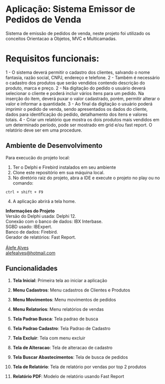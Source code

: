# Aplicação: Sistema Emissor de Pedidos de Venda

Sistema de emissão de pedidos de venda, neste projeto foi utilizado os conceitos Orientacao a Objetos, MVC e Multicamadas.

# Requisitos funcionais:

  1 - O sistema deverá permitir o cadastro dos clientes, salvando o nome fantasia, razão social, CNPJ, endereço e telefone.
  2 - Também é necessário o cadastro dos produtos que serão vendidos contendo descrição do produto, marca e preço.
  2 - Na digitação do pedido o usuário deverá selecionar o cliente e poderá incluir vários itens para um pedido. Na inserção do item,
  deverá puxar o valor cadastrado, porém, permitir alterar o valor e informar a quantidade.
  3 - Ao final da digitação o usuário poderá imprimir o pedido de venda, sendo apresentados os dados do cliente, dados para identificação do pedido, 
  detalhamento dos itens e valores totais.
  4 - Criar um relatório que mostra os dois produtos mais vendidos em um determinado período, pode ser mostrado em grid e/ou fast report.
  O relatório deve ser em uma procedure.

## Ambiente de Desenvolvimento

Para execucão do projeto local:

1. Ter o Delphi e Firebird instalados em seu ambiente
2. Clone este repositório em sua máquina local.
3. No diretório raiz do projeto, abra a IDE e execute o projeto no play ou no comando:

```
ctrl + shift + F9
```

4. A aplicação abrirá a tela home.

<b>Informações do Projeto</b>
<br/>
Versão do Delphi usada: Delphi 12.<br/>
Conexão com o banco de dados: IBX Interbase.<br/>
SGBD usado: IBExpert.<br/>
Banco de dados: Firebird.<br/>
Gerador de relatórios: Fast Report.<br/>
<br/>
<a href="https://www.linkedin.com/in/alefe-alves/" target="_blank">Álefe Alves</a><br/>
alefealves@hotmail.com<br/>

## Funcionalidades

1. **Tela Inicial**: Primeira tela ao iniciar a aplicação

2. **Menu Cadastros**: Menu cadastros de Clientes e Produtos

3. **Menu Movimentos**: Menu movimentos de pedidos

4. **Menu Relatorios**: Menu relatórios de vendas

5. **Tela Padrao Busca**: Tela padrao de busca

6. **Tela Padrao Cadastro**: Tela Padrao de Cadastro

7. **Tela Excluir**: Tela com menu excluir

8. **Tela de Alteracao**: Tela de alteracao de cadastro

9. **Tela Buscar Abastecimentos**: Tela de busca de pedidos

10. **Tela de Relatório**: Tela de relatório por vendas por top 2 produtos

11. **Relatório PDF**: Modelo de relatório usando Fast Report


